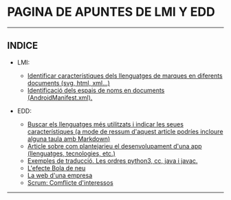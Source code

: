 # PAGINA DE APUNTES DE LMI Y EDD
___________________________________________________________
## INDICE

* LMI:
    * [Identificar característiques dels llenguatges de marques en diferents documents (svg, html, xml...)](https://adriian04.github.io/APUNTES-LMI-EDD/EDD/ARTICULOS/ARTICLE_2/)
    * [Identificació dels espais de noms en documents (AndroidManifest.xml).](LMI/ARTICULOS/ARTICLE_2.md)

* EDD:

    * [Buscar els llenguatges més utilitzats i indicar les seues característiques (a mode de ressum d'aquest article podríes incloure alguna taula amb Markdown)](EDD/ARTICULOS/ARTICLE_1.md)
    * [Article sobre com plantejarieu el desenvolupament d'una app (llenguatges, tecnologies, etc.)](EDD/ARTICULOS/ARTICLE_2.md)
    * [Exemples de traducció. Les ordres python3, cc, java i javac.](EDD/ARTICULOS/ARTICLE_3.md)
    * [L'efecte Bola de neu](EDD/ARTICULOS/ARTICLE_4.md)
    * [La web d'una empresa](EDD/ARTICULOS/ARTICLE_5.md)
    * [Scrum: Comflicte d'interessos](EDD/ARTICULOS/ARTICLE_6.md)
___________________________________________________________
